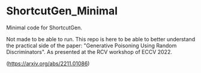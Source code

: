 # ShortcutGen_Minimal
Minimal code for ShortcutGen.

Not made to be able to run. This repo is here to be able to better understand the practical side of the paper: "Generative Poisoning Using Random Discriminators". As presented at the RCV workshop of ECCV 2022.

(https://arxiv.org/abs/2211.01086)
